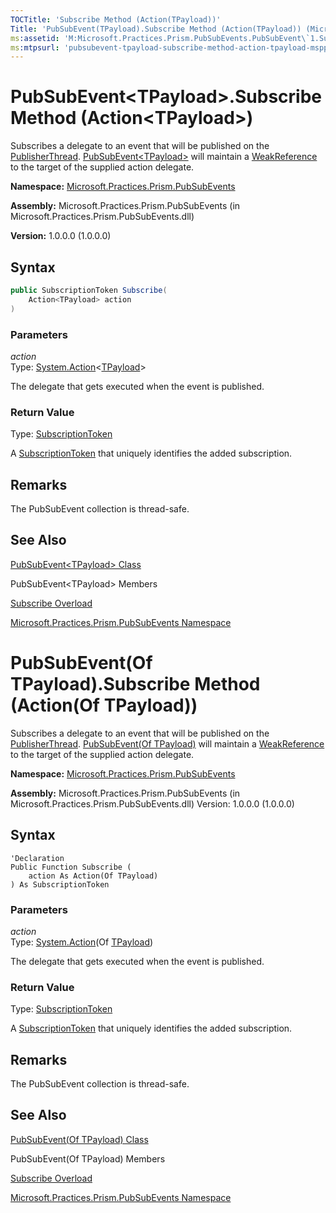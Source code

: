 ```yaml
---
TOCTitle: 'Subscribe Method (Action(TPayload))'
Title: 'PubSubEvent(TPayload).Subscribe Method (Action(TPayload)) (Microsoft.Practices.Prism.PubSubEvents)'
ms:assetid: 'M:Microsoft.Practices.Prism.PubSubEvents.PubSubEvent\`1.Subscribe(System.Action{\`0})'
ms:mtpsurl: 'pubsubevent-tpayload-subscribe-method-action-tpayload-mspp-pubsubevents.md'
---
```



# PubSubEvent&lt;TPayload&gt;.Subscribe Method (Action&lt;TPayload&gt;)

Subscribes a delegate to an event that will be published on the [PublisherThread](/patterns-practices/reference/threadoption-enumeration-mspp-pubsubevents). [PubSubEvent&lt;TPayload&gt;](/patterns-practices/reference/pubsubevent-tpayload-class-mspp-pubsubevents) will maintain a [WeakReference](http://msdn.microsoft.com/en-us/library/hbh8w2zd) to the target of the supplied action delegate.

**Namespace:** [Microsoft.Practices.Prism.PubSubEvents](/patterns-practices/reference/mspp-pubsubevents-namespace)

**Assembly:** Microsoft.Practices.Prism.PubSubEvents (in Microsoft.Practices.Prism.PubSubEvents.dll)

**Version:** 1.0.0.0 (1.0.0.0)

## Syntax

```C#
public SubscriptionToken Subscribe(
	Action<TPayload> action
)
```


### Parameters

*action*  
Type: [System.Action](/patterns-practices/reference/http://msdn.microsoft.com/en-us/library/018hxwa8)&lt;[TPayload](/patterns-practices/reference/pubsubevent-tpayload-class-mspp-pubsubevents)&gt;

The delegate that gets executed when the event is published.

### Return Value

Type: [SubscriptionToken](/patterns-practices/reference/subscriptiontoken-class-mspp-pubsubevents)

A [SubscriptionToken](/patterns-practices/reference/subscriptiontoken-class-mspp-pubsubevents) that uniquely identifies the added subscription.

## Remarks

 The PubSubEvent collection is thread-safe.

## See Also


[PubSubEvent&lt;TPayload&gt; Class](/patterns-practices/reference/pubsubevent-tpayload-class-mspp-pubsubevents)

PubSubEvent&lt;TPayload&gt; Members

[Subscribe Overload](/patterns-practices/reference/pubsubevent-tpayload-subscribe-method-mspp-pubsubevents)

[Microsoft.Practices.Prism.PubSubEvents Namespace](/patterns-practices/reference/mspp-pubsubevents-namespace)

# PubSubEvent(Of TPayload).Subscribe Method (Action(Of TPayload))

Subscribes a delegate to an event that will be published on the [PublisherThread](/patterns-practices/reference/threadoption-enumeration-mspp-pubsubevents). [PubSubEvent(Of TPayload)](/patterns-practices/reference/pubsubevent-tpayload-class-mspp-pubsubevents) will maintain a [WeakReference](http://msdn.microsoft.com/en-us/library/hbh8w2zd) to the target of the supplied action delegate.

**Namespace:** [Microsoft.Practices.Prism.PubSubEvents](/patterns-practices/reference/mspp-pubsubevents-namespace)

**Assembly:** Microsoft.Practices.Prism.PubSubEvents (in Microsoft.Practices.Prism.PubSubEvents.dll) Version: 1.0.0.0 (1.0.0.0)

## Syntax

```VB
'Declaration
Public Function Subscribe ( 
	action As Action(Of TPayload)
) As SubscriptionToken
```


### Parameters

*action*  
Type: [System.Action](http://msdn.microsoft.com/en-us/library/018hxwa8)(Of [TPayload](/patterns-practices/reference/pubsubevent-tpayload-class-mspp-pubsubevents))

The delegate that gets executed when the event is published.

### Return Value

Type: [SubscriptionToken](/patterns-practices/reference/subscriptiontoken-class-mspp-pubsubevents)

A [SubscriptionToken](/patterns-practices/reference/subscriptiontoken-class-mspp-pubsubevents) that uniquely identifies the added subscription.

## Remarks

 The PubSubEvent collection is thread-safe.

## See Also


[PubSubEvent(Of TPayload) Class](/patterns-practices/reference/pubsubevent-tpayload-class-mspp-pubsubevents)

PubSubEvent(Of TPayload) Members

[Subscribe Overload](/patterns-practices/reference/pubsubevent-tpayload-subscribe-method-mspp-pubsubevents)

[Microsoft.Practices.Prism.PubSubEvents Namespace](/patterns-practices/reference/mspp-pubsubevents-namespace)
